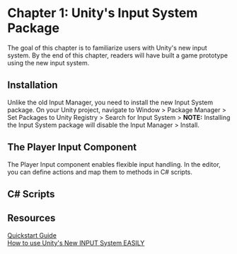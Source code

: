 # Chapter 1: Unity's Input System Package
<p>The goal of this chapter is to familiarize users with Unity's new input system. By the end of this chapter, readers will have built a game prototype using the new input system.</p>

## Installation
<p>Unlike the old Input Manager, you need to install the new Input System package. On your Unity project, navigate to Window > Package Manager > Set Packages to Unity Registry > Search for Input System > <b>NOTE:</b> Installing the Input System package will disable the Input Manager > Install.</p>

## The Player Input Component
<p>The Player Input component enables flexible input handling. In the editor, you can define actions and map them to methods in C# scripts.</p>

## C# Scripts
<p></p>

## Resources
[Quickstart Guide](https://docs.unity3d.com/Packages/com.unity.inputsystem@1.13/manual/QuickStartGuide.html)<br>
[How to use Unity's New INPUT System EASILY](https://www.youtube.com/watch?v=HmXU4dZbaMw)
